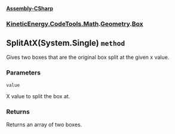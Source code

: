 #### [Assembly-CSharp](./Assembly-CSharp.md 'Assembly-CSharp')
### [KineticEnergy.CodeTools.Math](./Assembly-CSharp.md#KineticEnergy-CodeTools-Math 'KineticEnergy.CodeTools.Math').[Geometry](./KineticEnergy-CodeTools-Math-Geometry.md 'KineticEnergy.CodeTools.Math.Geometry').[Box](./KineticEnergy-CodeTools-Math-Geometry-Box.md 'KineticEnergy.CodeTools.Math.Geometry.Box')
## SplitAtX(System.Single) `method`
Gives two boxes that are the original box split at the given x value.
### Parameters

<a name='KineticEnergy-CodeTools-Math-Geometry-Box-SplitAtX(System-Single)-value'></a>
`value`

X value to split the box at.
### Returns
Returns an array of two boxes.
